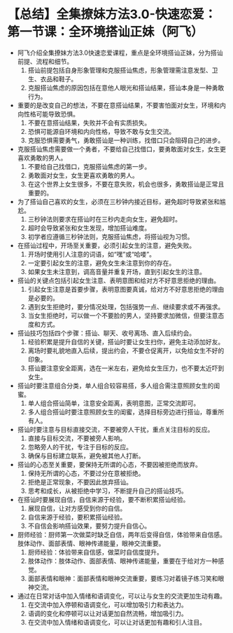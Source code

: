 # 【总结】全集撩妹方法3.0-快速恋爱：第一节课：全环境搭讪正妹（阿飞）

-   阿飞介绍全集撩妹方法3.0快速恋爱课程，重点是全环境搭讪正妹，分为搭讪前提、流程和细节。
    1.  搭讪前提包括自身形象管理和克服搭讪焦虑，形象管理需注意发型、卫生、衣品和鞋子。
    2.  克服搭讪焦虑的原因包括在意他人眼光和搭讪结果，搭讪本身是一种勇敢行为。
-   重要的是改变自己的想法，不要在意搭讪结果，不要害怕面对女生，环境和内向性格可能导致恐惧。
    1.  不要在意搭讪结果，失败并不会有实质损失。
    2.  恐惧可能源自环境和内向性格，导致不敢与女生交流。
    3.  克服恐惧需要勇气，勇敢搭讪是一种训练，找借口只会阻碍自己的进步。
-   克服搭讪焦虑需要做一个勇者，不要给自己找借口，要勇敢面对女生，女生更喜欢勇敢的男人。
    1.  不要给自己找借口，克服搭讪焦虑的第一步。
    2.  勇敢面对女生，女生更喜欢勇敢的男人。
    3.  在这个世界上女生很多，不要在意失败，机会也很多，勇敢搭讪是正常且重要的。
-   为了搭讪自己喜欢的女生，必须在三秒钟内接近目标，避免超时导致紧张和尴尬。
    1.  三秒钟法则要求在搭讪时在三秒内走向女生，避免超时。
    2.  超时会导致紧张和女生发现，增加搭讪难度。
    3.  初学者应遵循三秒钟法则，克服搭讪焦虑，将搭讪视为习惯。
-   在搭讪过程中，开场至关重要，必须引起女生的注意，避免失败。
    1.  开场时使用引人注意的词语，如“嘿”或“哈喽”。
    2.  一定要引起女生的注意，避免女生未注意到你的存在。
    3.  如果女生未注意到，调高音量并重复开场，直到引起女生的注意。
-   搭讪的关键点包括引起女生注意、表明意图和给对方不好意思拒绝的理由。
    1.  引起女生注意是首要步骤，表明意图要真诚，给对方不好意思拒绝的理由是必要的。
    2.  遇到女生拒绝时，要分情况处理，包括强势一点、继续要求或不再强求。
    3.  当女生拒绝时，可以做一个不要脸的男人，坚持要求加微信，但要注意态度和方式。
-   搭讪技巧包括四个步骤：搭讪、聊天、收号离场、直入后续约会。
    1.  经验积累是提升自信的关键，搭讪时要让女生扫你，避免主动添加好友。
    2.  离场时要礼貌地直入后续，提出约会，不要仓促离开，以免给女生不好的印象。
    3.  搭讪要注意安全距离，选在一米左右，避免给女生压力，也不要太近吓到女生。
-   搭讪时要注意组合分类，单人组合较容易搭，多人组合需注意照顾女生的闺蜜。
    1.  单人组合搭讪简单，注意安全距离，表明意图，正常交流即可。
    2.  多人组合搭讪时要注意照顾女生的闺蜜，选择目标旁边进行搭讪，尊重所有人。
-   搭讪时要注意与目标直接交流，不要被旁人干扰，重点关注目标的反应。
    1.  直接与目标交流，不要被旁人影响。
    2.  忽略旁人的干扰，专注于目标的反应。
    3.  确保与目标建立联系，避免被其他人打断。
-   搭讪的心态至关重要，要保持无所谓的心态，不要因被拒绝而放弃。
    1.  保持无所谓的心态，不要过分在意被拒绝。
    2.  拒绝是正常现象，不要因此放弃搭讪。
    3.  思考和成长，从被拒绝中学习，不断提升自己的搭讪技巧。
-   在搭讪时要展现自信，自信来源于经验，要不断积累搭讪经验。
    1.  展现自信，让对方感受到你的自信。
    2.  自信来源于经验，要积累搭讪经验。
    3.  不自信会影响搭讪效果，要努力提升自信心。
-   厨师经验：厨师第一次做菜时缺乏自信，两年后变得自信，体验带来自信感。肢体动作、面部表情、眼神传递能量，眼神交流重要。
    1.  厨师经验：体验带来自信感，做菜时自信度提升。
    2.  肢体动作：肢体动作、面部表情、眼神传递能量，重要在于给对方一种感觉。
    3.  面部表情和眼神：面部表情和眼神交流重要，要练习对着镜子练习笑和眼神交流。
-   通过在日常对话中加入情绪和语调变化，可以让与女生的交流更加生动有趣。
    1.  在交流中加入停顿和语调变化，可以增加吸引力和表达力。
    2.  语调的变化和停顿可以让对话更加自然流畅，增加吸引力。
    3.  在交流中加入情绪和语调变化，可以让对话更加有趣和引人注目。